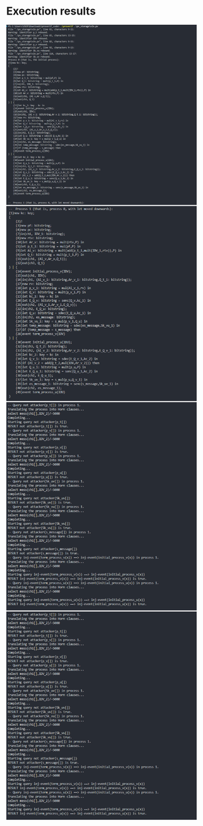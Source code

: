 # Execution results

![result_1](./Execution%20result/result_1.png)
![result_1](./Execution%20result/result_2.png)
![result_1](./Execution%20result/result_3.png)
![result_1](./Execution%20result/result_3.png)
